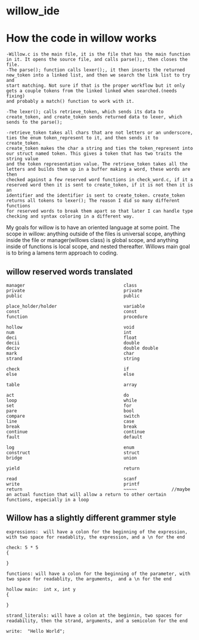 # willow_ide
# **How the code in willow works**

    -Willow.c is the main file, it is the file that has the main function in it. It opens the source file, and calls parse();, then closes the file.
    -The parse(); function calls lexer();, it then inserts the returned new_token into a linked list, and then we search the link list to try and 
    start matching. Not sure if that is the proper workflow but it only gets a couple tokens from the linked linked when searched.(needs fixing)
    and probably a match() function to work with it.

    -The lexer(); calls retrieve_token, which sends its data to create_token, and create_token sends returned data to lexer, which sends to the parse();

    -retrieve_token takes all chars that are not letters or an underscore, ties the enum token_represent to it, and then sends it to create_token. 
    create_token makes the char a string and ties the token_represent into our struct named token. This gives a token that has two traits the string value 
    and the token representation value. The retrieve_token takes all the letters and builds them up in a buffer making a word, these words are then
    checked against a few reserved word functions in check_word.c, if it a reserved word then it is sent to create_token, if it is not then it is an 
    identifier and the identifier is sent to create_token. create_token returns all tokens to lexer(); The reason I did so many different functions 
    for reserved words to break them apart so that later I can handle type checking and syntax coloring in a different way.

My goals for willow is to have an oriented language at some point. The scope in willow: anything outside of the files is universal scope, anything
inside the file or manager(willows class) is global scope, and anything inside of functions is local scope, and nested thereafter. Willows main goal 
is to bring a lamens term approach to coding.

## **willow reserved words translated**

    manager                                     class
    private                                     private
    public                                      public

    place_holder/holder                         variable
    const                                       const
    function                                    procedure

    hollow                                      void
    num                                         int
    deci                                        float
    decii                                       double
    deciv                                       double double
    mark                                        char
    strand                                      string

    check                                       if
    else                                        else

    table                                       array

    act                                         do
    loop                                        while
    set                                         for
    pare                                        bool
    compare                                     switch
    line                                        case
    break                                       break
    continue                                    continue
    fault                                       default

    log                                         enum
    construct                                   struct
    bridge                                      union

    yield                                       return

    read                                        scanf
    write                                       printf
    return                                      ~~~~~             //maybe an actual function that will allow a return to other certain functions, especially in a loop



## **Willow has a slightly different grammer style**

    expressions:  will have a colon for the beginning of the expression, with two space for readablity, the expression, and a \n for the end

    check: 5 * 5
    {

    }

    functions: will have a colon for the beginning of the parameter, with two space for readablity, the arguments,  and a \n for the end

    hollow main:  int x, int y
    {

    }

    strand_literals: will have a colon at the beginnin, two spaces for readability, then the strand, arguments, and a semicolon for the end

    write:  "Hello World";


